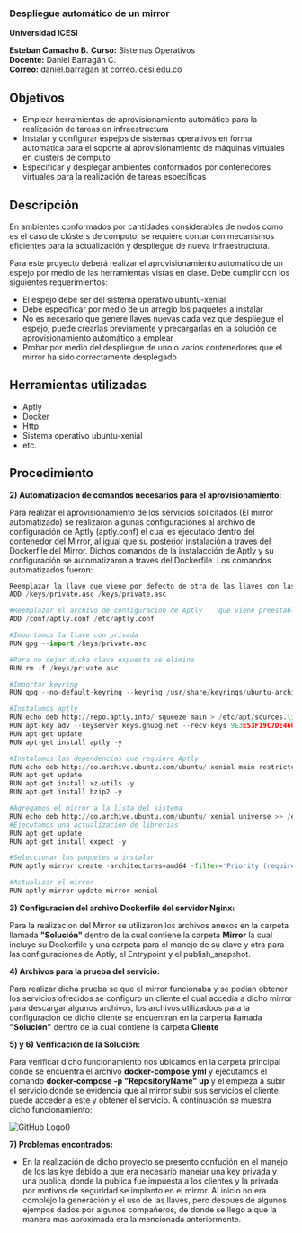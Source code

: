 
### Despliegue automático de un mirror 

**Universidad ICESI** 

**Esteban Camacho B.**
**Curso:** Sistemas Operativos  
**Docente:** Daniel Barragán C.  
**Correo:** daniel.barragan at correo.icesi.edu.co

## Objetivos
* Emplear herramientas de aprovisionamiento automático para la realización de tareas en infraestructura
* Instalar y configurar espejos de sistemas operativos en forma automática para el soporte al aprovisionamiento de máquinas virtuales en clústers de computo
* Especificar y desplegar ambientes conformados por contenedores virtuales para la realización de tareas específicas

## Descripción
En ambientes conformados por cantidades considerables de nodos como es el caso de clústers de computo, se requiere contar con mecanismos eficientes para la actualización y despliegue de nueva infraestructura.

Para este proyecto deberá realizar el aprovisionamiento automático de un espejo por medio de las herramientas vistas en clase. Debe cumplir con los siguientes requerimientos:

* El espejo debe ser del sistema operativo ubuntu-xenial
* Debe especificar por medio de un arreglo los paquetes a instalar
* No es necesario que genere llaves nuevas cada vez que despliegue el espejo, puede crearlas previamente y precargarlas en la solución de aprovisionamiento automático a emplear
* Probar por medio del despliegue de uno o varios contenedores que el mirror ha sido correctamente desplegado

## Herramientas utilizadas
* Aptly
* Docker
* Http
* Sistema operativo ubuntu-xenial
* etc.

## Procedimiento

**2) Automatizacion de comandos necesarios para el aprovisionamiento:**

Para realizar el aprovisionamiento de los servicios solicitados (El mirror automatizado) se realizaron algunas configuraciones al archivo de configuración de Aptly (aptly.conf) el cual es ejecutado dentro del contenedor del Mirror,
al igual que su posterior instalación a traves del Dockerfile del Mirror. Dichos comandos de la instalacción de Aptly y su configuración se automatizaron a traves del Dockerfile. Los comandos automatizados fueron:

```python
Reemplazar la llave que viene por defecto de otra de las llaves con las que trabaja Aptly
ADD /keys/private.asc /keys/private.asc

#Reemplazar el archivo de configuracion de Aptly	que viene preestablecido	
ADD /conf/aptly.conf /etc/aptly.conf

#Importamos la llave con privada
RUN gpg --import /keys/private.asc

#Para no dejar dicha clave expuesta se elimina
RUN rm -f /keys/private.asc

#Importar keyring
RUN gpg --no-default-keyring --keyring /usr/share/keyrings/ubuntu-archive-keyring.gpg --export | gpg --no-default-keyring --keyring trustedkeys.gpg --import

#Instalamos aptly
RUN echo deb http://repo.aptly.info/ squeeze main > /etc/apt/sources.list
RUN apt-key adv --keyserver keys.gnupg.net --recv-keys 9E3E53F19C7DE460
RUN apt-get update
RUN apt-get install aptly -y

#Instalamos las dependencias que requiere Aptly			
RUN echo deb http://co.archive.ubuntu.com/ubuntu/ xenial main restricted >> /etc/apt/sources.list
RUN apt-get update
RUN apt-get install xz-utils -y
RUN apt-get install bzip2 -y

#Agregamos el mirror a la lista del sistema
RUN echo deb http://co.archive.ubuntu.com/ubuntu/ xenial universe >> /etc/apt/sources.list
#Ejecutamos una actualizacion de librerias
RUN apt-get update
RUN apt-get install expect -y

#Seleccionar los paquetes a instalar		
RUN aptly mirror create -architectures=amd64 -filter='Priority (required) | Priority (important) | Priority (standard) | postgresql' -filter-with-deps mirror-xenial http://mirror.upb.edu.co/ubuntu/ xenial main

#Actualizar el mirror
RUN aptly mirror update mirror-xenial

```
**3) Configuracion del archivo Dockerfile del servidor Nginx:**

Para la realizacion del Mirror se utilizaron los archivos anexos en la carpeta llamada **"Solución"** dentro de la cual contiene la carpeta **Mirror** la cual incluye su Dockerfile y una carpeta para el manejo de su clave y otra para las configuraciones de Aptly, el Entrypoint y el publish_snapshot.

**4) Archivos para la prueba del servicio:**

Para realizar dicha prueba se que el mirror funcionaba y se podian obtener los servicios ofrecidos se configuro un cliente el cual accedia a dicho mirror para descargar algunos archivos, los archivos utilizadoos para la configuracion de dicho cliente se encuentran en la carperta llamada **"Solución"** dentro de la cual contiene la carpeta **Cliente**

**5) y 6) Verificación de la Solución:**

Para verificar dicho funcionamiento nos ubicamos en la carpeta principal donde se encuentra el archivo **docker-compose.yml** y ejecutamos el comando **docker-compose -p "RepositoryName" up** y el empieza a subir el servicio donde se evidencia que al mirror subir sus servicios el cliente puede acceder a este y obtener el servicio. A continuación se muestra dicho funcionamiento:

![GitHub Logo0](Resources/proyecto1.gif)


**7) Problemas encontrados:**

* En la realización de dicho proyecto se presento confución en el manejo de los las kye debido a que era necesario manejar una  key privada y una publica, donde la publica fue impuesta a los clientes y la privada por motivos de seguridad se implanto en el  mirror. Al inicio no era complejo la generación y el uso de las llaves, pero despues de algunos ejempos dados por algunos compañeros, de donde se llego a que la manera mas aproximada era la mencionada anteriormente.












